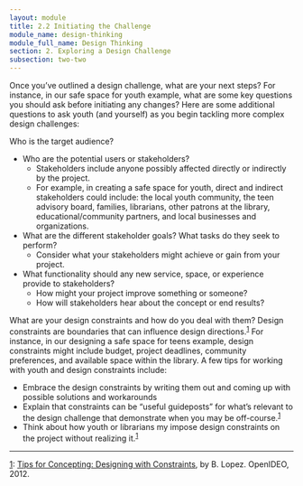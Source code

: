 ```yaml
---
layout: module
title: 2.2 Initiating the Challenge
module_name: design-thinking
module_full_name: Design Thinking
section: 2. Exploring a Design Challenge
subsection: two-two
---
```


Once you’ve outlined a design challenge, what are your next steps? For instance, in our safe space for youth example, what are some key questions you should ask before initiating any changes? Here are some additional questions to ask youth (and yourself) as you begin tackling more complex design challenges:  

Who is the target audience?  

- Who are the potential users or stakeholders? 
  - Stakeholders include anyone possibly affected directly or indirectly by the project.  
  - For example, in creating a safe space for youth, direct and indirect stakeholders could include: the local youth community, the teen advisory board, families, librarians, other patrons at the library, educational/community partners, and local businesses and organizations.  
- What are the different stakeholder goals? What tasks do they seek to perform? 
  - Consider what your stakeholders might achieve or gain from your project.  
- What functionality should any new service, space, or experience provide to stakeholders? 
  - How might your project improve something or someone?  
  - How will stakeholders hear about the concept or end results?  

What are your design constraints and how do you deal with them? Design constraints are boundaries that can influence design directions.<sup><a name="1" href="#fn1">1</a></sup> For instance, in our designing a safe space for teens example, design constraints might include budget, project deadlines, community preferences, and available space within the library.  A few tips for working with youth and design constraints include:  

- Embrace the design constraints by writing them out and coming up with possible solutions and workarounds  
- Explain that constraints can be “useful guideposts” for what’s relevant to the design challenge that demonstrate when you may be off-course.<sup><a name="1" href="#fn1">1</a></sup>  
- Think about how youth or librarians my impose design constraints on the project without realizing it.<sup><a name="1" href="#fn1">1</a></sup> 

<hr/>

<a name="#fn1" href="#1">1</a>: [Tips for Concepting: Designing with Constraints](https://challenges.openideo.com/blog/tips-for-concepting-designing-with-constraints), by B. Lopez. OpenIDEO, 2012. 